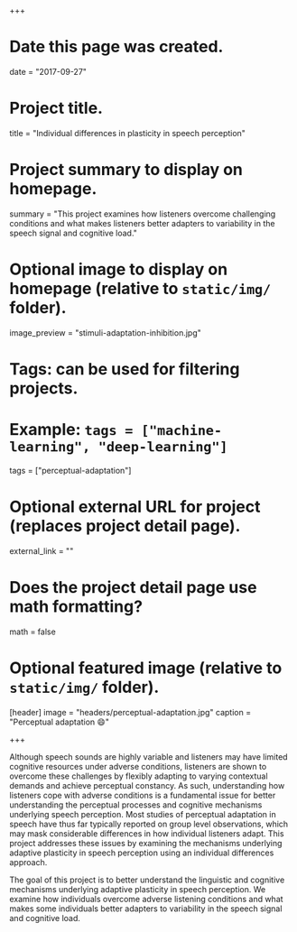 +++
# Date this page was created.
date = "2017-09-27"

# Project title.
title = "Individual differences in plasticity in speech perception"

# Project summary to display on homepage.
summary = "This project examines how listeners overcome challenging conditions and what makes listeners better adapters to variability in the speech signal and cognitive load."

# Optional image to display on homepage (relative to `static/img/` folder).
image_preview = "stimuli-adaptation-inhibition.jpg"

# Tags: can be used for filtering projects.
# Example: `tags = ["machine-learning", "deep-learning"]`
tags = ["perceptual-adaptation"]

# Optional external URL for project (replaces project detail page).
external_link = ""

# Does the project detail page use math formatting?
math = false

# Optional featured image (relative to `static/img/` folder).
[header]
image = "headers/perceptual-adaptation.jpg"
caption = "Perceptual adaptation :smile:"

+++

Although speech sounds are highly variable and listeners may have limited cognitive resources under adverse conditions, listeners are shown to overcome these challenges by flexibly adapting to varying contextual demands and achieve perceptual constancy. As such, understanding how listeners cope with adverse conditions is a fundamental issue for better understanding the perceptual processes and cognitive mechanisms underlying speech perception. Most studies of perceptual adaptation in speech have thus far typically reported on group level observations, which may mask considerable differences in how individual listeners adapt. This project addresses these issues by examining the mechanisms underlying adaptive plasticity in speech perception using an individual differences approach.

The goal of this project is to better understand the linguistic and cognitive mechanisms underlying adaptive plasticity in speech perception. We examine how individuals overcome adverse listening conditions and what makes some individuals better adapters to variability in the speech signal and cognitive load.
